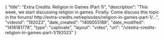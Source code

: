 {
    "title": "Extra Credits: Religion in Games (Part 1)",
    "description": "This week, we start discussing religion in games. Finally. Come discuss this topic in the forums! http:\/\/extra-credits.net\/episodes\/religion-in-games-part-1\/...",
    "videoid": "192023",
    "date_created": "1406055188",
    "date_modified": "1418181778",
    "type": "captivate",
    "layout": "video",
    "url": "\/v\/extra-credits-religion-in-games-part-1\/192023"
}